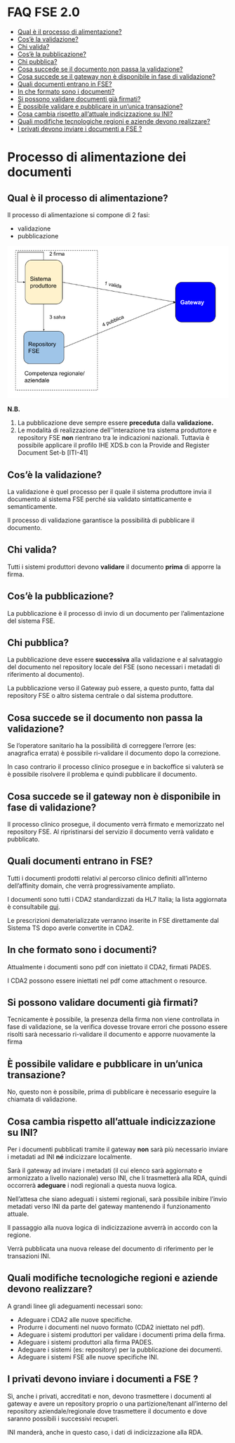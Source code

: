 # FAQ FSE 2.0

  - [Qual è il processo di alimentazione?](#qual-è-il-processo-di-alimentazione)
  - [Cos’è la validazione?](#cosè-la-validazione)
  - [Chi valida?](#chi-valida)
  - [Cos’è la pubblicazione?](#cosè-la-pubblicazione)
  - [Chi pubblica?](#chi-pubblica)
  - [Cosa succede se il documento non passa la validazione?](#cosa-succede-se-il-documento-non-passa-la-validazione)
  - [Cosa succede se il gateway non è disponibile in fase di validazione?](#cosa-succede-se-il-gateway-non-è-disponibile-in-fase-di-validazione)
  - [Quali documenti entrano in FSE?](#quali-documenti-entrano-in-fse)
  - [In che formato sono i documenti?](#in-che-formato-sono-i-documenti)
  - [Si possono validare documenti già firmati?](#si-possono-validare-documenti-già-firmati)
  - [È possibile validare e pubblicare in un’unica transazione?](#è-possibile-validare-e-pubblicare-in-ununica-transazione)
  - [Cosa cambia rispetto all’attuale indicizzazione su INI?](#cosa-cambia-rispetto-allattuale-indicizzazione-su-ini)
  - [Quali modifiche tecnologiche regioni e aziende devono realizzare?](#quali-modifiche-tecnologiche-regioni-e-aziende-devono-realizzare)
  - [I privati devono inviare i documenti a FSE ?](#i-privati-devono-inviare-i-documenti-a-fse-)

# Processo di alimentazione dei documenti


## Qual è il processo di alimentazione?

Il processo di alimentazione si compone di 2 fasi:
* validazione
* pubblicazione

![schema alimentazione](img/schema_alimentazione.png)

**N.B.**

1. La pubblicazione deve sempre essere **preceduta** dalla **validazione.**
2. Le modalità di realizzazione dell’’interazione tra sistema produttore e repository FSE **non** rientrano tra le indicazioni nazionali. Tuttavia è possibile applicare il profilo IHE XDS.b con la Provide and Register Document Set-b [ITI-41]


## Cos’è la validazione?

La validazione è quel processo per il quale il sistema produttore invia il documento al sistema FSE perché sia validato sintatticamente e semanticamente.

Il processo di validazione garantisce la possibilità di pubblicare il documento.


## Chi valida? 

Tutti i sistemi produttori devono **validare** il documento **prima** di apporre la firma.


## Cos’è la pubblicazione?

La pubblicazione è il processo di invio di un documento per l’alimentazione del sistema FSE.


## Chi pubblica?

La pubblicazione deve essere **successiva** alla validazione e al salvataggio del documento nel repository locale del FSE (sono necessari i metadati di riferimento al documento).

La pubblicazione verso il Gateway può essere, a questo punto, fatta dal repository FSE o altro sistema centrale o dal sistema produttore.


## Cosa succede se il documento non passa la validazione?

Se l’operatore sanitario ha la possibilità di correggere l’errore (es: anagrafica errata) è possibile ri-validare il documento dopo la correzione.

In caso contrario il processo clinico prosegue e in backoffice si valuterà se è possibile risolvere il problema e quindi pubblicare il documento. 


## Cosa succede se il gateway non è disponibile in fase di validazione?

Il processo clinico prosegue, il documento verrà firmato e memorizzato nel repository FSE. Al ripristinarsi del servizio il documento verrà validato e pubblicato.


## Quali documenti entrano in FSE?

Tutti i documenti prodotti relativi al percorso clinico definiti all’interno dell’affinity domain, che verrà progressivamente ampliato.

I documenti sono tutti i CDA2 standardizzati da HL7 Italia; la lista  aggiornata è consultabile [qui](http://www.hl7italia.it/hl7italia_D7/node/2359).

Le prescrizioni dematerializzate verranno inserite in FSE direttamente dal Sistema TS dopo averle convertite in CDA2.


## In che formato sono i documenti?

Attualmente i documenti sono pdf con iniettato il CDA2, firmati PADES.

I CDA2 possono essere iniettati nel pdf come attachment o resource.


## Si possono validare documenti già firmati?

Tecnicamente è possibile, la presenza della firma non viene controllata in fase di validazione, se la verifica dovesse trovare errori che possono essere risolti sarà necessario ri-validare il documento e apporre nuovamente la firma


## È possibile validare e pubblicare in un’unica transazione?

No, questo non è possibile, prima di pubblicare è necessario eseguire la chiamata di validazione.


## Cosa cambia rispetto all’attuale indicizzazione su INI?

Per i documenti pubblicati tramite il gateway **non** sarà più necessario inviare i metadati ad INI **né** indicizzare localmente.

Sarà il gateway ad inviare i metadati (il cui elenco sarà aggiornato e armonizzato a livello nazionale) verso INI, che li trasmetterà alla RDA, quindi occorrerà **adeguare** i nodi regionali a questa nuova logica. 

Nell’attesa che siano adeguati i sistemi regionali, sarà possibile inibire l’invio metadati verso INI da parte del gateway mantenendo il funzionamento attuale.

Il passaggio alla nuova logica di indicizzazione avverrà in accordo con la regione.

Verrà pubblicata una nuova release del documento di riferimento per le transazioni INI.


## Quali modifiche tecnologiche regioni e aziende devono realizzare?

A grandi linee gli adeguamenti necessari sono:



* Adeguare i CDA2 alle nuove specifiche.
* Produrre i documenti nel nuovo formato (CDA2 iniettato nel pdf).
* Adeguare i sistemi produttori per validare i documenti prima della firma.
* Adeguare i sistemi produttori alla firma PADES.
* Adeguare i sistemi (es: repository) per la pubblicazione dei documenti.
* Adeguare i sistemi FSE alle nuove specifiche INI.


## I privati devono inviare i documenti a FSE ?

Sì, anche i privati, accreditati e non, devono trasmettere i documenti al gateway e avere un repository proprio o una partizione/tenant all’interno del repository aziendale/regionale dove trasmettere il documento e dove saranno possibili i successivi recuperi.

INI manderà, anche in questo caso, i dati di indicizzazione alla RDA.
